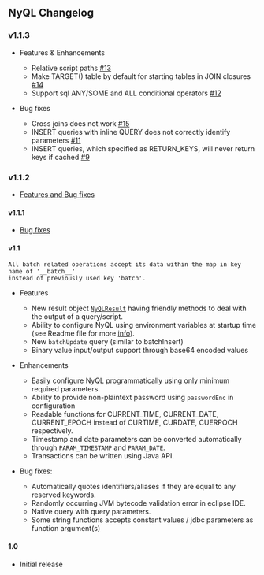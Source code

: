 ## NyQL Changelog

### v1.1.3
 * Features & Enhancements
   - Relative script paths [#13](https://github.com/VirtusaPolarisGTO/NyQL/issues/13)
   - Make TARGET() table by default for starting tables in JOIN closures [#14](https://github.com/VirtusaPolarisGTO/NyQL/issues/14)
   - Support sql ANY/SOME and ALL conditional operators [#12](https://github.com/VirtusaPolarisGTO/NyQL/issues/12)
 
 * Bug fixes
   - Cross joins does not work [#15](https://github.com/VirtusaPolarisGTO/NyQL/issues/15)
   - INSERT queries with inline QUERY does not correctly identify parameters [#11](https://github.com/VirtusaPolarisGTO/NyQL/issues/11)
   - INSERT queries, which specified as RETURN_KEYS, will never return keys if cached [#9](https://github.com/VirtusaPolarisGTO/NyQL/issues/9)

### v1.1.2
 * [Features and Bug fixes](https://github.com/VirtusaPolarisGTO/NyQL/issues?q=is%3Aissue+milestone%3Av1.1.2+is%3Aclosed)

#### v1.1.1
 
 * [Bug fixes](https://github.com/VirtusaPolarisGTO/NyQL/issues?q=is%3Aissue+milestone%3Av1.1.1+is%3Aclosed)


#### v1.1
    All batch related operations accept its data within the map in key name of '__batch__'
    instead of previously used key 'batch'.

  * Features
    * New result object [`NyQLResult`](docs/nyresult.md) having friendly methods to deal with the output of a query/script.
    * Ability to configure NyQL using environment variables at startup time (see Readme file for more [info](README.md#configuration-values-as-runtime-properties)).
    * New `batchUpdate` query (similar to batchInsert)
    * Binary value input/output support through base64 encoded values
    
  * Enhancements
    * Easily configure NyQL programmatically using only minimum required parameters.
    * Ability to provide non-plaintext password using `passwordEnc` in configuration
    * Readable functions for CURRENT_TIME, CURRENT_DATE, CURRENT_EPOCH instead of CURTIME, CURDATE, CUERPOCH respectively.
    * Timestamp and date parameters can be converted automatically through `PARAM_TIMESTAMP` and `PARAM_DATE`.  
    * Transactions can be written using Java API.
      
  * Bug fixes:
    * Automatically quotes identifiers/aliases if they are equal to any reserved keywords.
    * Randomly occurring JVM bytecode validation error in eclipse IDE.
    * Native query with query parameters.
    * Some string functions accepts constant values / jdbc parameters as function argument(s)
    
#### 1.0
  * Initial release